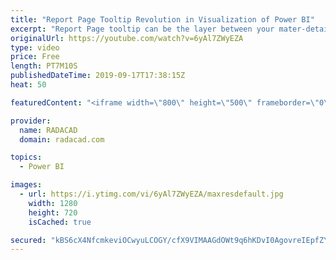 ```yaml
---
title: "Report Page Tooltip Revolution in Visualization of Power BI"
excerpt: "Report Page tooltip can be the layer between your mater-detail report design. You can customize the tooltip of your Power BI charts using this feature. Download the dataset and read more about it from here: https://radacad.com/report-page-tooltip-revolution-in-visualization-of-power-bi  Learn more about"
originalUrl: https://youtube.com/watch?v=6yAl7ZWyEZA
type: video
price: Free
length: PT7M10S
publishedDateTime: 2019-09-17T17:38:15Z
heat: 50

featuredContent: "<iframe width=\"800\" height=\"500\" frameborder=\"0\" src=\"https://www.youtube.com/embed/6yAl7ZWyEZA\" allow=\"accelerometer; autoplay; encrypted-media; gyroscope; picture-in-picture\" allowfullscreen></iframe>"

provider:
  name: RADACAD
  domain: radacad.com

topics:
  - Power BI

images:
  - url: https://i.ytimg.com/vi/6yAl7ZWyEZA/maxresdefault.jpg
    width: 1280
    height: 720
    isCached: true

secured: "kBS6cX4NfcmkeviOCwyuLCOGY/cfX9VIMAAGdOWt9q6hKDvI0AgovreIEpfZYQWx6miyAAXAMEXjIpFpXTA7OXUMelc++z0a1qj3Bb/PNeAcBvcHLoeLOPgeTtdA99ku1Pxwd3rrrpxnbKEbRFTj3CGkj4wuMKrQYsZWyUc4TuqmYb+dwCQaUnaWQLuqpazLchL1X5uty5cdA8YvHGqeOfo2Ek8OU3ljdljvPNElKvoYTtVS/bEqyuPSzsNezXjqdfZlG6a672kggRI0gAEL0ESOwynYzzvFQwDRAj4H3zm65kndZvQtzXQosjhsJ17hU9VQJLdtT/feOaXcNaU1Mg3HZ7dn2+BQwAVALDTjJP+Xn83HkuyLEKaE0tkcMS0yg+X+dumL7zeT6E6Thg1oxYadqq5QfX7TH6LU0NhQBso=;Gw7qCUTWnwNgOcfKm1WiUw=="
---
```


